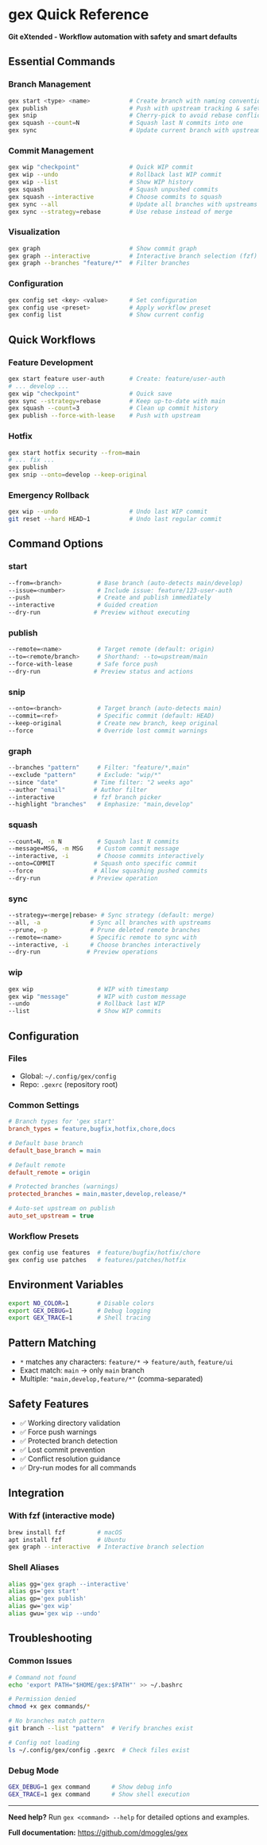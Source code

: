 # gex Quick Reference

**Git eXtended - Workflow automation with safety and smart defaults**

## Essential Commands

### Branch Management
```bash
gex start <type> <name>           # Create branch with naming conventions
gex publish                       # Push with upstream tracking & safety checks
gex snip                          # Cherry-pick to avoid rebase conflicts
gex squash --count=N              # Squash last N commits into one
gex sync                          # Update current branch with upstream
```

### Commit Management
```bash
gex wip "checkpoint"              # Quick WIP commit
gex wip --undo                    # Rollback last WIP commit
gex wip --list                    # Show WIP history
gex squash                        # Squash unpushed commits
gex squash --interactive          # Choose commits to squash
gex sync --all                    # Update all branches with upstreams
gex sync --strategy=rebase        # Use rebase instead of merge
```

### Visualization
```bash
gex graph                         # Show commit graph
gex graph --interactive           # Interactive branch selection (fzf)
gex graph --branches "feature/*"  # Filter branches
```

### Configuration
```bash
gex config set <key> <value>      # Set configuration
gex config use <preset>           # Apply workflow preset
gex config list                   # Show current config
```

## Quick Workflows

### Feature Development
```bash
gex start feature user-auth       # Create: feature/user-auth
# ... develop ...
gex wip "checkpoint"              # Quick save
gex sync --strategy=rebase        # Keep up-to-date with main
gex squash --count=3              # Clean up commit history
gex publish --force-with-lease    # Push with upstream
```

### Hotfix
```bash
gex start hotfix security --from=main
# ... fix ...
gex publish
gex snip --onto=develop --keep-original
```

### Emergency Rollback
```bash
gex wip --undo                    # Undo last WIP commit
git reset --hard HEAD~1           # Undo last regular commit
```

## Command Options

### start
```bash
--from=<branch>          # Base branch (auto-detects main/develop)
--issue=<number>         # Include issue: feature/123-user-auth
--push                   # Create and publish immediately
--interactive            # Guided creation
--dry-run               # Preview without executing
```

### publish
```bash
--remote=<name>          # Target remote (default: origin)
--to=<remote/branch>     # Shorthand: --to=upstream/main
--force-with-lease       # Safe force push
--dry-run               # Preview status and actions
```

### snip
```bash
--onto=<branch>          # Target branch (auto-detects main)
--commit=<ref>           # Specific commit (default: HEAD)
--keep-original          # Create new branch, keep original
--force                  # Override lost commit warnings
```

### graph
```bash
--branches "pattern"     # Filter: "feature/*,main"
--exclude "pattern"      # Exclude: "wip/*"
--since "date"          # Time filter: "2 weeks ago"
--author "email"        # Author filter
--interactive           # fzf branch picker
--highlight "branches"   # Emphasize: "main,develop"
```

### squash
```bash
--count=N, -n N          # Squash last N commits
--message=MSG, -m MSG    # Custom commit message
--interactive, -i        # Choose commits interactively
--onto=COMMIT           # Squash onto specific commit
--force                 # Allow squashing pushed commits
--dry-run              # Preview operation
```

### sync
```bash
--strategy=<merge|rebase> # Sync strategy (default: merge)
--all, -a              # Sync all branches with upstreams  
--prune, -p            # Prune deleted remote branches
--remote=<name>        # Specific remote to sync with
--interactive, -i      # Choose branches interactively
--dry-run             # Preview operations
```

### wip
```bash
gex wip                  # WIP with timestamp
gex wip "message"        # WIP with custom message
--undo                   # Rollback last WIP
--list                   # Show WIP commits
```

## Configuration

### Files
- Global: `~/.config/gex/config`
- Repo: `.gexrc` (repository root)

### Common Settings
```ini
# Branch types for 'gex start'
branch_types = feature,bugfix,hotfix,chore,docs

# Default base branch
default_base_branch = main

# Default remote
default_remote = origin

# Protected branches (warnings)
protected_branches = main,master,develop,release/*

# Auto-set upstream on publish
auto_set_upstream = true
```

### Workflow Presets
```bash
gex config use features  # feature/bugfix/hotfix/chore
gex config use patches   # features/patches/hotfix
```

## Environment Variables
```bash
export NO_COLOR=1        # Disable colors
export GEX_DEBUG=1       # Debug logging
export GEX_TRACE=1       # Shell tracing
```

## Pattern Matching
- `*` matches any characters: `feature/*` → `feature/auth`, `feature/ui`
- Exact match: `main` → only `main` branch
- Multiple: `"main,develop,feature/*"` (comma-separated)

## Safety Features
- ✅ Working directory validation
- ✅ Force push warnings
- ✅ Protected branch detection
- ✅ Lost commit prevention
- ✅ Conflict resolution guidance
- ✅ Dry-run modes for all commands

## Integration

### With fzf (interactive mode)
```bash
brew install fzf         # macOS
apt install fzf          # Ubuntu
gex graph --interactive  # Interactive branch selection
```

### Shell Aliases
```bash
alias gg='gex graph --interactive'
alias gs='gex start'
alias gp='gex publish'
alias gw='gex wip'
alias gwu='gex wip --undo'
```

## Troubleshooting

### Common Issues
```bash
# Command not found
echo 'export PATH="$HOME/gex:$PATH"' >> ~/.bashrc

# Permission denied
chmod +x gex commands/*

# No branches match pattern
git branch --list "pattern"  # Verify branches exist

# Config not loading
ls ~/.config/gex/config .gexrc  # Check files exist
```

### Debug Mode
```bash
GEX_DEBUG=1 gex command      # Show debug info
GEX_TRACE=1 gex command      # Show shell execution
```

---

**Need help?** Run `gex <command> --help` for detailed options and examples.

**Full documentation:** https://github.com/dmoggles/gex